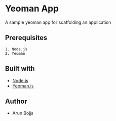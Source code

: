 # Yeoman App

A sample yeoman app for scaffolding an application

## Prerequisites

```
1. Node.js
2. Yeoman 
```

## Built with

- [Node.js](https://nodejs.org/en/)
- [Yeoman.js](http://yeoman.io)

## Author

* Arun Bojja
